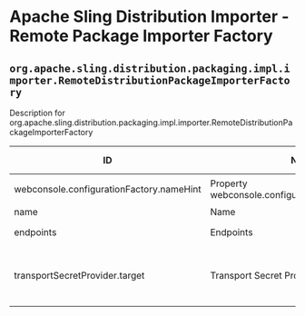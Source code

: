 # Apache Sling Distribution Importer - Remote Package Importer Factory

## `org.apache.sling.distribution.packaging.impl.importer.RemoteDistributionPackageImporterFactory`

Description for org.apache.sling.distribution.packaging.impl.importer.RemoteDistributionPackageImporterFactory

| ID  | Name | Required | Type | Default value | Description |
| --- | ---- | -------- | ---- | ------------- | ----------- |
| webconsole.configurationFactory.nameHint | Property webconsole.configurationFactory.nameHint | `true` | `String` | `[Importer name: {name}]` | Description for webconsole.configurationFactory.nameHint |
| name | Name | `true` | `String` | `null` | The name of the importer. |
| endpoints | Endpoints | `true` | `String` | `null` | The list of endpoints to which the packages will be imported. |
| transportSecretProvider.target | Transport Secret Provider | `true` | `String` | `null` | The target reference for the DistributionTransportSecretProvider used to obtain the credentials used for accessing the remote endpoints, e.g. use target=(name=...) to bind to services by name. |
